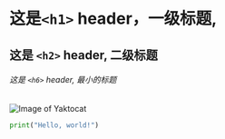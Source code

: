 # 这是`<h1>` header，一级标题,

## 这是 `<h2>` header, 二级标题

###### 这是 `<h6>` header, 最小的标题


![Image of Yaktocat](https://octodex.github.com/images/yaktocat.png)


``` python
print("Hello, world!")
```


